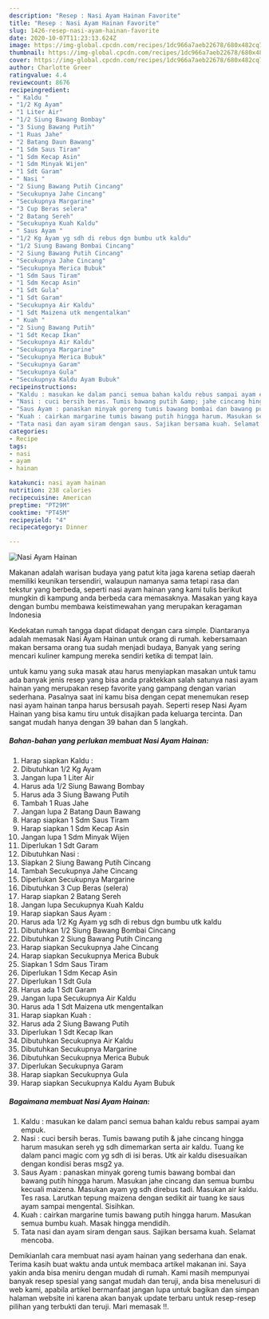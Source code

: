 ```yaml
---
description: "Resep : Nasi Ayam Hainan Favorite"
title: "Resep : Nasi Ayam Hainan Favorite"
slug: 1426-resep-nasi-ayam-hainan-favorite
date: 2020-10-07T11:23:13.624Z
image: https://img-global.cpcdn.com/recipes/1dc966a7aeb22678/680x482cq70/nasi-ayam-hainan-foto-resep-utama.jpg
thumbnail: https://img-global.cpcdn.com/recipes/1dc966a7aeb22678/680x482cq70/nasi-ayam-hainan-foto-resep-utama.jpg
cover: https://img-global.cpcdn.com/recipes/1dc966a7aeb22678/680x482cq70/nasi-ayam-hainan-foto-resep-utama.jpg
author: Charlotte Greer
ratingvalue: 4.4
reviewcount: 8676
recipeingredient:
- " Kaldu "
- "1/2 Kg Ayam"
- "1 Liter Air"
- "1/2 Siung Bawang Bombay"
- "3 Siung Bawang Putih"
- "1 Ruas Jahe"
- "2 Batang Daun Bawang"
- "1 Sdm Saus Tiram"
- "1 Sdm Kecap Asin"
- "1 Sdm Minyak Wijen"
- "1 Sdt Garam"
- " Nasi "
- "2 Siung Bawang Putih Cincang"
- "Secukupnya Jahe Cincang"
- "Secukupnya Margarine"
- "3 Cup Beras selera"
- "2 Batang Sereh"
- "Secukupnya Kuah Kaldu"
- " Saus Ayam "
- "1/2 Kg Ayam yg sdh di rebus dgn bumbu utk kaldu"
- "1/2 Siung Bawang Bombai Cincang"
- "2 Siung Bawang Putih Cincang"
- "Secukupnya Jahe Cincang"
- "Secukupnya Merica Bubuk"
- "1 Sdm Saus Tiram"
- "1 Sdm Kecap Asin"
- "1 Sdt Gula"
- "1 Sdt Garam"
- "Secukupnya Air Kaldu"
- "1 Sdt Maizena utk mengentalkan"
- " Kuah "
- "2 Siung Bawang Putih"
- "1 Sdt Kecap Ikan"
- "Secukupnya Air Kaldu"
- "Secukupnya Margarine"
- "Secukupnya Merica Bubuk"
- "Secukupnya Garam"
- "Secukupnya Gula"
- "Secukupnya Kaldu Ayam Bubuk"
recipeinstructions:
- "Kaldu : masukan ke dalam panci semua bahan kaldu rebus sampai ayam empuk."
- "Nasi : cuci bersih beras. Tumis bawang putih &amp; jahe cincang hingga harum masukan sereh yg sdh dimemarkan serta air kaldu. Tuang ke dalam panci magic com yg sdh di isi beras. Utk air kaldu disesuaikan dengan kondisi beras msg2 ya."
- "Saus Ayam : panaskan minyak goreng tumis bawang bombai dan bawang putih hingga harum. Masukan jahe cincang dan semua bumbu kecuali maizena. Masukan ayam yg sdh direbus tadi. Masukan air kaldu. Tes rasa. Larutkan tepung maizena dengan sedikit air tuang ke saus ayam sampai mengental. Sisihkan."
- "Kuah : cairkan margarine tumis bawang putih hingga harum. Masukan semua bumbu kuah. Masak hingga mendidih."
- "Tata nasi dan ayam siram dengan saus. Sajikan bersama kuah. Selamat mencoba."
categories:
- Recipe
tags:
- nasi
- ayam
- hainan

katakunci: nasi ayam hainan 
nutrition: 238 calories
recipecuisine: American
preptime: "PT29M"
cooktime: "PT45M"
recipeyield: "4"
recipecategory: Dinner

---
```



![Nasi Ayam Hainan](https://img-global.cpcdn.com/recipes/1dc966a7aeb22678/680x482cq70/nasi-ayam-hainan-foto-resep-utama.jpg)

Makanan adalah warisan budaya yang patut kita jaga karena setiap daerah memiliki keunikan tersendiri, walaupun namanya sama tetapi rasa dan tekstur yang berbeda, seperti nasi ayam hainan yang kami tulis berikut mungkin di kampung anda berbeda cara memasaknya. Masakan yang kaya dengan bumbu membawa keistimewahan yang merupakan keragaman Indonesia



Kedekatan rumah tangga dapat didapat dengan cara simple. Diantaranya adalah memasak Nasi Ayam Hainan untuk orang di rumah. kebersamaan makan bersama orang tua sudah menjadi budaya, Banyak yang sering mencari kuliner kampung mereka sendiri ketika di tempat lain.

untuk kamu yang suka masak atau harus menyiapkan masakan untuk tamu ada banyak jenis resep yang bisa anda praktekkan salah satunya nasi ayam hainan yang merupakan resep favorite yang gampang dengan varian sederhana. Pasalnya saat ini kamu bisa dengan cepat menemukan resep nasi ayam hainan tanpa harus bersusah payah.
Seperti resep Nasi Ayam Hainan yang bisa kamu tiru untuk disajikan pada keluarga tercinta. Dan sangat mudah hanya dengan 39 bahan dan 5 langkah.


<!--inarticleads1-->

##### Bahan-bahan yang perlukan membuat Nasi Ayam Hainan:

1. Harap siapkan  Kaldu :
1. Dibutuhkan 1/2 Kg Ayam
1. Jangan lupa 1 Liter Air
1. Harus ada 1/2 Siung Bawang Bombay
1. Harus ada 3 Siung Bawang Putih
1. Tambah 1 Ruas Jahe
1. Jangan lupa 2 Batang Daun Bawang
1. Harap siapkan 1 Sdm Saus Tiram
1. Harap siapkan 1 Sdm Kecap Asin
1. Jangan lupa 1 Sdm Minyak Wijen
1. Diperlukan 1 Sdt Garam
1. Dibutuhkan  Nasi :
1. Siapkan 2 Siung Bawang Putih Cincang
1. Tambah Secukupnya Jahe Cincang
1. Diperlukan Secukupnya Margarine
1. Dibutuhkan 3 Cup Beras (selera)
1. Harap siapkan 2 Batang Sereh
1. Jangan lupa Secukupnya Kuah Kaldu
1. Harap siapkan  Saus Ayam :
1. Harus ada 1/2 Kg Ayam yg sdh di rebus dgn bumbu utk kaldu
1. Dibutuhkan 1/2 Siung Bawang Bombai Cincang
1. Dibutuhkan 2 Siung Bawang Putih Cincang
1. Harap siapkan Secukupnya Jahe Cincang
1. Harap siapkan Secukupnya Merica Bubuk
1. Siapkan 1 Sdm Saus Tiram
1. Diperlukan 1 Sdm Kecap Asin
1. Diperlukan 1 Sdt Gula
1. Harus ada 1 Sdt Garam
1. Jangan lupa Secukupnya Air Kaldu
1. Harus ada 1 Sdt Maizena utk mengentalkan
1. Harap siapkan  Kuah :
1. Harus ada 2 Siung Bawang Putih
1. Diperlukan 1 Sdt Kecap Ikan
1. Dibutuhkan Secukupnya Air Kaldu
1. Dibutuhkan Secukupnya Margarine
1. Dibutuhkan Secukupnya Merica Bubuk
1. Diperlukan Secukupnya Garam
1. Harap siapkan Secukupnya Gula
1. Harap siapkan Secukupnya Kaldu Ayam Bubuk




<!--inarticleads2-->

##### Bagaimana membuat  Nasi Ayam Hainan:

1. Kaldu : masukan ke dalam panci semua bahan kaldu rebus sampai ayam empuk.
1. Nasi : cuci bersih beras. Tumis bawang putih &amp; jahe cincang hingga harum masukan sereh yg sdh dimemarkan serta air kaldu. Tuang ke dalam panci magic com yg sdh di isi beras. Utk air kaldu disesuaikan dengan kondisi beras msg2 ya.
1. Saus Ayam : panaskan minyak goreng tumis bawang bombai dan bawang putih hingga harum. Masukan jahe cincang dan semua bumbu kecuali maizena. Masukan ayam yg sdh direbus tadi. Masukan air kaldu. Tes rasa. Larutkan tepung maizena dengan sedikit air tuang ke saus ayam sampai mengental. Sisihkan.
1. Kuah : cairkan margarine tumis bawang putih hingga harum. Masukan semua bumbu kuah. Masak hingga mendidih.
1. Tata nasi dan ayam siram dengan saus. Sajikan bersama kuah. Selamat mencoba.




Demikianlah cara membuat nasi ayam hainan yang sederhana dan enak. Terima kasih buat waktu anda untuk membaca artikel makanan ini. Saya yakin anda bisa meniru dengan mudah di rumah. Kami masih mempunyai banyak resep spesial yang sangat mudah dan teruji, anda bisa menelusuri di web kami, apabila artikel bermanfaat jangan lupa untuk bagikan dan simpan halaman website ini karena akan banyak update terbaru untuk resep-resep pilihan yang terbukti dan teruji. Mari memasak !!. 
